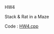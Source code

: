 HW4

Stack & Rat in a Maze

Code : [HW4.cpp](https://github.com/laynotena/Data-structure/blob/main/HW4/HW4.cpp)
